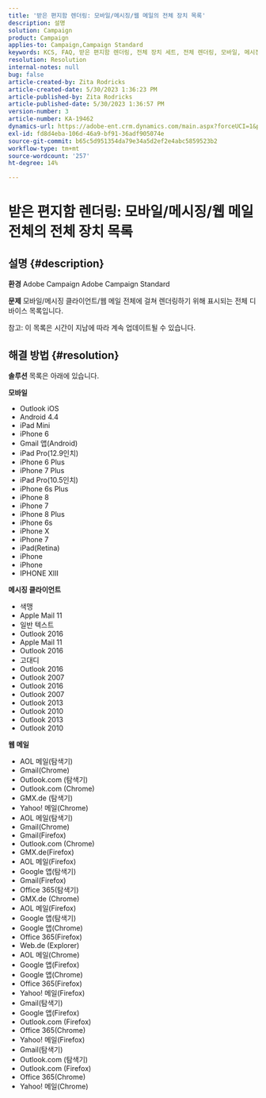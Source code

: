 ```yaml
---
title: '받은 편지함 렌더링: 모바일/메시징/웹 메일의 전체 장치 목록'
description: 설명
solution: Campaign
product: Campaign
applies-to: Campaign,Campaign Standard
keywords: KCS, FAQ, 받은 편지함 렌더링, 전체 장치 세트, 전체 렌더링, 모바일, 메시징 클라이언트, 웹 메일, ACS, AC, Adobe Campaign, Adobe Campaign Standard
resolution: Resolution
internal-notes: null
bug: false
article-created-by: Zita Rodricks
article-created-date: 5/30/2023 1:36:23 PM
article-published-by: Zita Rodricks
article-published-date: 5/30/2023 1:36:57 PM
version-number: 3
article-number: KA-19462
dynamics-url: https://adobe-ent.crm.dynamics.com/main.aspx?forceUCI=1&pagetype=entityrecord&etn=knowledgearticle&id=f206e1f6-eefe-ed11-8f6e-6045bd0063aa
exl-id: fd8d4eba-106d-46a9-bf91-36adf905074e
source-git-commit: b65c5d951354da79e34a5d2ef2e4abc5859523b2
workflow-type: tm+mt
source-wordcount: '257'
ht-degree: 14%

---
```


# 받은 편지함 렌더링: 모바일/메시징/웹 메일 전체의 전체 장치 목록

## 설명 {#description}


<b>환경</b>
Adobe Campaign Adobe Campaign Standard

<b>문제</b>
모바일/메시징 클라이언트/웹 메일 전체에 걸쳐 렌더링하기 위해 표시되는 전체 디바이스 목록입니다.

참고: 이 목록은 시간이 지남에 따라 계속 업데이트될 수 있습니다.


## 해결 방법 {#resolution}


<b>솔루션</b>
목록은 아래에 있습니다.

<b>모바일</b>

- Outlook iOS
- Android 4.4
- iPad Mini
- iPhone 6
- Gmail 앱(Android)
- iPad Pro(12.9인치)
- iPhone 6 Plus
- iPhone 7 Plus
- iPad Pro(10.5인치)
- iPhone 6s Plus
- iPhone 8
- iPhone 7
- iPhone 8 Plus
- iPhone 6s
- iPhone X
- iPhone 7
- iPad(Retina)
- iPhone
- iPhone
- IPHONE XIII




<b>메시징 클라이언트</b>

- 색맹
- Apple Mail 11
- 일반 텍스트
- Outlook 2016
- Apple Mail 11
- Outlook 2016
- 고대디
- Outlook 2016
- Outlook 2007
- Outlook 2016
- Outlook 2007
- Outlook 2013
- Outlook 2010
- Outlook 2013
- Outlook 2010




<b>웹 메일</b>

- AOL 메일(탐색기)
- Gmail(Chrome)
- Outlook.com (탐색기)
- Outlook.com (Chrome)
- GMX.de (탐색기)
- Yahoo! 메일(Chrome)
- AOL 메일(탐색기)
- Gmail(Chrome)
- Gmail(Firefox)
- Outlook.com (Chrome)
- GMX.de(Firefox)
- AOL 메일(Firefox)
- Google 앱(탐색기)
- Gmail(Firefox)
- Office 365(탐색기)
- GMX.de (Chrome)
- AOL 메일(Firefox)
- Google 앱(탐색기)
- Google 앱(Chrome)
- Office 365(Firefox)
- Web.de (Explorer)
- AOL 메일(Chrome)
- Google 앱(Firefox)
- Google 앱(Chrome)
- Office 365(Firefox)
- Yahoo! 메일(Firefox)
- Gmail(탐색기)
- Google 앱(Firefox)
- Outlook.com (Firefox)
- Office 365(Chrome)
- Yahoo! 메일(Firefox)
- Gmail(탐색기)
- Outlook.com (탐색기)
- Outlook.com (Firefox)
- Office 365(Chrome)
- Yahoo! 메일(Chrome)
